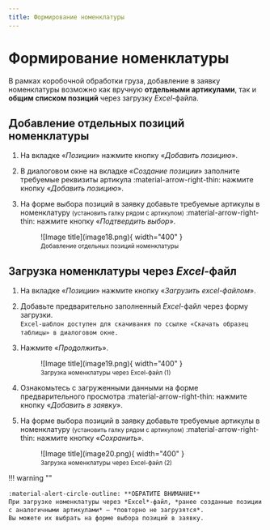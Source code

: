 ```yaml
---
title: Формирование номенклатуры
---
```

<head>
<!-- Google tag (gtag.js) -->
<script async src="https://www.googletagmanager.com/gtag/js?id=G-FYVP33C6EY"></script>
<script>
  window.dataLayer = window.dataLayer || [];
  function gtag(){dataLayer.push(arguments);}
  gtag('js', new Date());

  gtag('config', 'G-FYVP33C6EY');
</script>

<!-- Yandex.Metrika counter -->
<script type="text/javascript" >
   (function(m,e,t,r,i,k,a){m[i]=m[i]||function(){(m[i].a=m[i].a||[]).push(arguments)};
   m[i].l=1*new Date();
   for (var j = 0; j < document.scripts.length; j++) {if (document.scripts[j].src === r) { return; }}
   k=e.createElement(t),a=e.getElementsByTagName[t](0),k.async=1,k.src=r,a.parentNode.insertBefore(k,a)})
   (window, document, "script", "https://mc.yandex.ru/metrika/tag.js", "ym");

   ym(103210143, "init", {
        clickmap:true,
        trackLinks:true,
        accurateTrackBounce:true,
        webvisor:true
   });
</script>
<noscript><div><img src="https://mc.yandex.ru/watch/103210143" style="position:absolute; left:-9999px;" alt="" /></div></noscript>
<!-- /Yandex.Metrika counter -->
</head>

# Формирование номенклатуры

В рамках коробочной обработки груза, добавление в заявку номенклатуры возможно как вручную **отдельными артикулами**, так и **общим списком позиций** через загрузку *Excel*-файла.

## Добавление отдельных позиций номенклатуры

1. На вкладке «*Позиции*» нажмите кнопку «*Добавить позицию*».
2. В диалоговом окне на вкладке «*Создание позиции*» заполните требуемые реквизиты артикула :material-arrow-right-thin: нажмите кнопку «*Добавить позицию*».
3. На форме выбора позиций в заявку добавьте требуемые артикулы в номенклатуру <small>(установить галку рядом с артикулом)</small> :material-arrow-right-thin: нажмите кнопку «*Подтвердить выбор*».

    <figure markdown="span">
        ![Image title](image18.png){ width="400" }
        <figcaption><small>Добавление отдельных позиций номенклатуры</small></figcaption>
    </figure>

## Загрузка номенклатуры через *Excel*-файл

1. На вкладке «*Позиции*» нажмите кнопку «*Загрузить excel-файлом*».
2. Добавьте предварительно заполненный *Excel*-файл через форму загрузки.  
`Excel-шаблон доступен для скачивания по ссылке «Скачать образец таблицы» в диалоговом окне.`
3. Нажмите «*Продолжить*».

    <figure markdown="span">
        ![Image title](image19.png){ width="400" }
        <figcaption><small>Загрузка номенклатуры через Excel-файл (1)</small></figcaption>
    </figure>

4. Ознакомьтесь с загруженными данными на форме предварительного просмотра :material-arrow-right-thin: нажмите кнопку «*Добавить в заявку*».
5. На форме выбора позиций в заявку добавьте требуемые артикулы в номенклатуру <small>(установить галку рядом с артикулом)</small> :material-arrow-right-thin: нажмите кнопку «*Сохранить*».

    <figure markdown="span">
        ![Image title](image20.png){ width="400" }
        <figcaption><small>Загрузка номенклатуры через Excel-файл (2)</small></figcaption>
    </figure>

!!! warning ""

    :material-alert-circle-outline: **ОБРАТИТЕ ВНИМАНИЕ**  
    При загрузке номенклатуры через *Excel*-файл, *ранее созданные позиции с аналогичными артикулами* – *повторно не загрузятся*.  
    Вы можете их выбрать на форме выбора позиций в заявку.        
